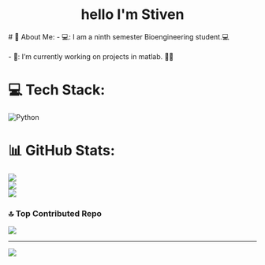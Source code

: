 <div align="center">
<h1 align="center">hello I'm Stiven
</div>  
# 💫 About Me:
- 💻: I am a ninth semester Bioengineering student.💻<br><br>- 🔭: I’m currently working on projects in matlab. 🧠🤖<br>


# 💻 Tech Stack:
![Python](https://img.shields.io/badge/python-3670A0?style=for-the-badge&logo=python&logoColor=ffdd54)
# 📊 GitHub Stats:
![](https://github-readme-stats.vercel.app/api?username=stiven4270&theme=dark&hide_border=true&include_all_commits=false&count_private=false)<br/>
![](https://github-readme-streak-stats.herokuapp.com/?user=stiven4270&theme=dark&hide_border=true)<br/>
![](https://github-readme-stats.vercel.app/api/top-langs/?username=stiven4270&theme=dark&hide_border=true&include_all_commits=false&count_private=false&layout=compact)

### 🔝 Top Contributed Repo
![](https://github-contributor-stats.vercel.app/api?username=stiven4270&limit=5&theme=dark&combine_all_yearly_contributions=true)

---
[![](https://visitcount.itsvg.in/api?id=stiven4270&icon=0&color=3)](https://visitcount.itsvg.in)

<!-- Proudly created with GPRM ( https://gprm.itsvg.in ) -->
